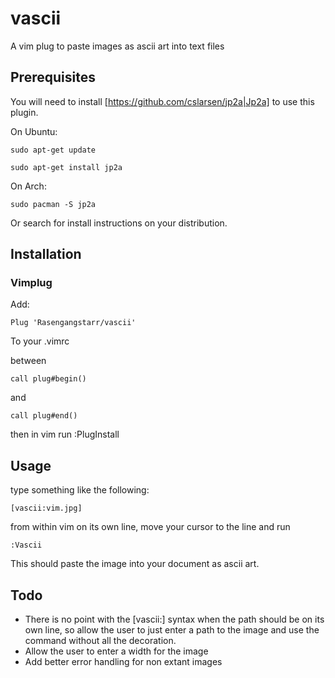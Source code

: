 # vascii
A vim plug to paste images as ascii art into text files 

## Prerequisites ##

You will need to install [https://github.com/cslarsen/jp2a|Jp2a] to use this plugin.

On Ubuntu:

``sudo apt-get update``

``sudo apt-get install jp2a``
 
 On Arch:

``sudo pacman -S jp2a``

Or search for install instructions on your distribution.

## Installation ##

### Vimplug ###

Add:

``Plug 'Rasengangstarr/vascii'``

To your .vimrc

between

```call plug#begin()```

and

```call plug#end()```

then in vim run :PlugInstall

## Usage ##

type something like the following:

```[vascii:vim.jpg]```

from within vim on its own line, move your cursor to the line and run

```:Vascii```

This should paste the image into your document as ascii art.


## Todo ##

* There is no point with the [vascii:] syntax when the path should be on its own line, so allow the user to just enter a path to the image and use the command without all the decoration.
* Allow the user to enter a width for the image
* Add better error handling for non extant images
